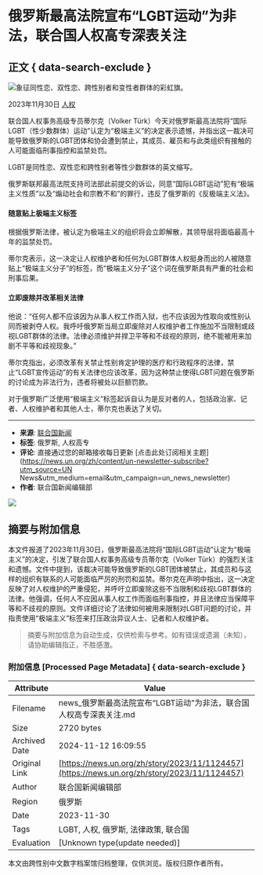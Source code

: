 # 俄罗斯最高法院宣布“LGBT运动”为非法，联合国人权高专深表关注

## 正文 { data-search-exclude }


![象征同性恋、双性恋、跨性别者和变性者群体的彩虹旗。](https://global.unitednations.entermediadb.net/assets/mediadb/services/module/asset/downloads/preset/assets/2016/05/24420/image1170x530cropped.jpg)

2023年11月30日 [人权](https://news.un.org/zh/news/topic/human-rights)

联合国人权事务高级专员蒂尔克（Volker Türk）今天对俄罗斯最高法院将“国际LGBT（性少数群体）运动”认定为“极端主义”的决定表示遗憾，并指出这一裁决可能导致俄罗斯的LGBT团体和协会遭到禁止，其成员、雇员和与此类组织有接触的人可能面临刑事指控和监禁处罚。

LGBT是同性恋、双性恋和跨性别者等性少数群体的英文缩写。

俄罗斯联邦最高法院支持司法部此前提交的诉讼，同意“国际LGBT运动”犯有“极端主义性质”以及“煽动社会和宗教不和”的罪行，违反了俄罗斯的《反极端主义法》。

#### 随意贴上极端主义标签

根据俄罗斯法律，被认定为极端主义的组织将会立即解散，其领导层将面临最高十年的监禁处罚。

蒂尔克表示，这一决定让人权维护者和任何为LGBT群体人权挺身而出的人被随意贴上“极端主义分子”的标签，而“极端主义分子”这个词在俄罗斯具有严重的社会和刑事后果。

#### 立即废除并改革相关法律

他说：“任何人都不应该因为从事人权工作而入狱，也不应该因为性取向或性别认同而被剥夺人权。我呼吁俄罗斯当局立即废除对人权维护者工作施加不当限制或歧视LGBT群体的法律。法律必须维护并捍卫平等和不歧视的原则，绝不能被用来加剧不平等和歧视现象。”

蒂尔克指出，必须改革有关禁止性别肯定护理的医疗和行政程序的法律，禁止“LGBT宣传运动”的有关法律也应该改革，因为这种禁止使得LGBT问题在俄罗斯的讨论成为非法行为，违者将被处以巨额罚款。

对于俄罗斯广泛使用“极端主义”标签起诉自认为是反对者的人，包括政治家、记者、人权维护者和其他人士，蒂尔克也表达了关切。

---

- **来源**: [联合国新闻](https://news.un.org/zh/story/2023/11/1124457)
- **标签**: 俄罗斯, 人权高专
- **评论**: 直接通过您的邮箱接收每日更新 [点击此处订阅相关主题](https://news.un.org/zh/content/un-newsletter-subscribe?utm_source=UN News&utm_medium=email&utm_campaign=un_news_newsletter)
- **作者**: 联合国新闻编辑部

![](https://mc.yandex.ru/watch/98581370)

## 摘要与附加信息

<!-- tcd_abstract -->
本文件报道了2023年11月30日，俄罗斯最高法院将“国际LGBT运动”认定为“极端主义”的决定，引发了联合国人权事务高级专员蒂尔克（Volker Türk）的强烈关注和遗憾。文件中提到，该裁决可能导致俄罗斯的LGBT团体被禁止，其成员和与这样的组织有联系的人可能面临严厉的刑罚和监禁。蒂尔克在声明中指出，这一决定反映了对人权维护的严重侵犯，并呼吁立即废除这些不当限制和歧视LGBT群体的法律。他强调，任何人不应因从事人权工作而面临刑事指控，并且法律应当保障平等和不歧视的原则。文件详细讨论了法律如何被用来限制对LGBT问题的讨论，并指责使用“极端主义”标签来打压政治异议人士、记者和人权维护者。
<!-- tcd_abstract_end -->

> 摘要与附加信息为自动生成，仅供检索与参考。如有错误或遗漏（未知），请协助编辑指正，不胜感激。

### 附加信息 [Processed Page Metadata] { data-search-exclude }

| Attribute       | Value                                  |
|-----------------|----------------------------------------|
| Filename        | news_俄罗斯最高法院宣布“LGBT运动”为非法，联合国人权高专深表关注.md                             |
| Size            | 2720 bytes                           |
| Archived Date   | 2024-11-12 16:09:55                             |
| Original Link   | [https://news.un.org/zh/story/2023/11/1124457](https://news.un.org/zh/story/2023/11/1124457)                       |
| Author          | 联合国新闻编辑部                               |
| Region          | 俄罗斯                               |
| Date            | 2023-11-30                                 |
| Tags            | LGBT, 人权, 俄罗斯, 法律政策, 联合国                                 |
| Evaluation            | [Unknown type(update needed)]                                 |
<!-- tcd_table_end -->

本文由跨性别中文数字档案馆归档整理，仅供浏览。版权归原作者所有。
